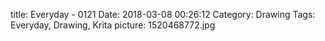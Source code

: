 title: Everyday - 0121
Date: 2018-03-08 00:26:12
Category: Drawing
Tags: Everyday, Drawing, Krita
picture: 1520468772.jpg
